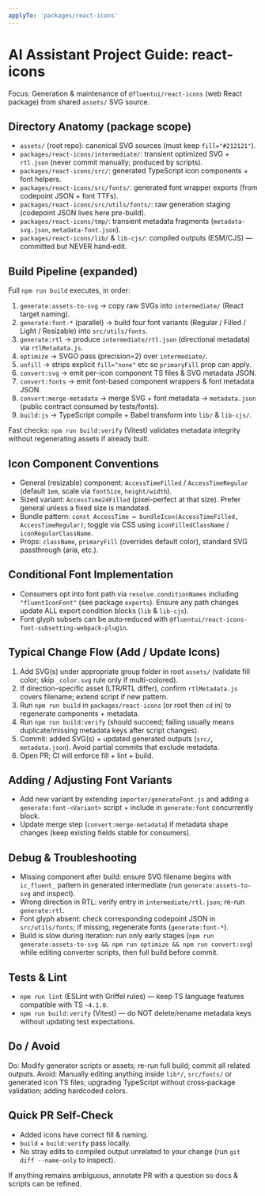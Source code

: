 ```yaml
---
applyTo: 'packages/react-icons'
---
```


# AI Assistant Project Guide: react-icons
Focus: Generation & maintenance of `@fluentui/react-icons` (web React package) from shared `assets/` SVG source.

## Directory Anatomy (package scope)
- `assets/` (root repo): canonical SVG sources (must keep `fill="#212121"`).
- `packages/react-icons/intermediate/`: transient optimized SVG + `rtl.json` (never commit manually; produced by scripts).
- `packages/react-icons/src/`: generated TypeScript icon components + font helpers.
- `packages/react-icons/src/fonts/`: generated font wrapper exports (from codepoint JSON + font TTFs).
- `packages/react-icons/src/utils/fonts/`: raw generation staging (codepoint JSON lives here pre-build).
- `packages/react-icons/tmp/`: transient metadata fragments (`metadata-svg.json`, `metadata-font.json`).
- `packages/react-icons/lib/` & `lib-cjs/`: compiled outputs (ESM/CJS) — committed but NEVER hand‑edit.

## Build Pipeline (expanded)
Full `npm run build` executes, in order:
1. `generate:assets-to-svg` → copy raw SVGs into `intermediate/` (React target naming).
2. `generate:font-*` (parallel) → build four font variants (Regular / Filled / Light / Resizable) into `src/utils/fonts`.
3. `generate:rtl` → produce `intermediate/rtl.json` (directional metadata) via `rtlMetadata.js`.
4. `optimize` → SVGO pass (precision=2) over `intermediate/`.
5. `unfill` → strips explicit `fill="none"` etc so `primaryFill` prop can apply.
6. `convert:svg` → emit per-icon component TS files & SVG metadata JSON.
7. `convert:fonts` → emit font-based component wrappers & font metadata JSON.
8. `convert:merge-metadata` → merge SVG + font metadata → `metadata.json` (public contract consumed by tests/fonts).
9. `build:js` → TypeScript compile + Babel transform into `lib/` & `lib-cjs/`.

Fast checks: `npm run build:verify` (Vitest) validates metadata integrity without regenerating assets if already built.

## Icon Component Conventions
- General (resizable) component: `AccessTimeFilled` / `AccessTimeRegular` (default `1em`, scale via `fontSize`, `height/width`).
- Sized variant: `AccessTime24Filled` (pixel-perfect at that size). Prefer general unless a fixed size is mandated.
- Bundle pattern: `const AccessTime = bundleIcon(AccessTimeFilled, AccessTimeRegular)`; toggle via CSS using `iconFilledClassName` / `iconRegularClassName`.
- Props: `className`, `primaryFill` (overrides default color), standard SVG passthrough (aria, etc.).

## Conditional Font Implementation
- Consumers opt into font path via `resolve.conditionNames` including `"fluentIconFont"` (see package `exports`). Ensure any path changes update ALL export condition blocks (`lib` & `lib-cjs`).
- Font glyph subsets can be auto‑reduced with `@fluentui/react-icons-font-subsetting-webpack-plugin`.

## Typical Change Flow (Add / Update Icons)
1. Add SVG(s) under appropriate group folder in root `assets/` (validate fill color; skip `_color.svg` rule only if multi-colored).
2. If direction-specific asset (LTR/RTL differ), confirm `rtlMetadata.js` covers filename; extend script if new pattern.
3. Run `npm run build` in `packages/react-icons` (or root then `cd` in) to regenerate components + metadata.
4. Run `npm run build:verify` (should succeed; failing usually means duplicate/missing metadata keys after script changes).
5. Commit: added SVG(s) + updated generated outputs (`src/`, `metadata.json`). Avoid partial commits that exclude metadata.
6. Open PR; CI will enforce fill + lint + build.

## Adding / Adjusting Font Variants
- Add new variant by extending `importer/generateFont.js` and adding a `generate:font-<Variant>` script + include in `generate:font` concurrently block.
- Update merge step (`convert:merge-metadata`) if metadata shape changes (keep existing fields stable for consumers).

## Debug & Troubleshooting
- Missing component after build: ensure SVG filename begins with `ic_fluent_` pattern in generated intermediate (run `generate:assets-to-svg` and inspect).
- Wrong direction in RTL: verify entry in `intermediate/rtl.json`; re-run `generate:rtl`.
- Font glyph absent: check corresponding codepoint JSON in `src/utils/fonts`; if missing, regenerate fonts (`generate:font-*`).
- Build is slow during iteration: run only early stages (`npm run generate:assets-to-svg && npm run optimize && npm run convert:svg`) while editing converter scripts, then full build before commit.

## Tests & Lint
- `npm run lint` (ESLint with Griffel rules) — keep TS language features compatible with TS `~4.1.0`.
- `npm run build:verify` (Vitest) — do NOT delete/rename metadata keys without updating test expectations.

## Do / Avoid
Do: Modify generator scripts or assets; re-run full build; commit all related outputs.
Avoid: Manually editing anything inside `lib*/`, `src/fonts/` or generated icon TS files; upgrading TypeScript without cross‑package validation; adding hardcoded colors.

## Quick PR Self-Check
- Added icons have correct fill & naming.
- `build` + `build:verify` pass locally.
- No stray edits to compiled output unrelated to your change (run `git diff --name-only` to inspect).

If anything remains ambiguous, annotate PR with a question so docs & scripts can be refined.
